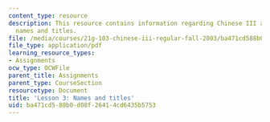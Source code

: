```yaml
---
content_type: resource
description: This resource contains information regarding Chinese III assignments,
  names and titles.
file: /media/courses/21g-103-chinese-iii-regular-fall-2003/ba471cd588b0d08f26414cd6435b5753_MIT21G_103F03_lesson3.pdf
file_type: application/pdf
learning_resource_types:
- Assignments
ocw_type: OCWFile
parent_title: Assignments
parent_type: CourseSection
resourcetype: Document
title: 'Lesson 3: Names and titles'
uid: ba471cd5-88b0-d08f-2641-4cd6435b5753
---
```

